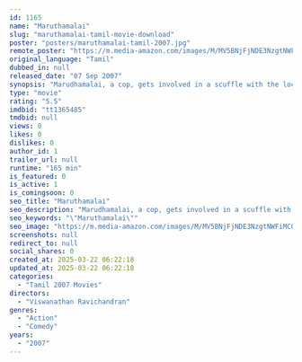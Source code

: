 ```yaml
---
id: 1165
name: "Maruthamalai"
slug: "maruthamalai-tamil-movie-download"
poster: "posters/maruthamalai-tamil-2007.jpg"
remote_poster: "https://m.media-amazon.com/images/M/MV5BNjFjNDE3NzgtNWFiMC00YjhkLTg4NzktYzFhYjJiODQwMWJjXkEyXkFqcGc@._V1_SX300.jpg"
original_language: "Tamil"
dubbed_in: null
released_date: "07 Sep 2007"
synopsis: "Marudhamalai, a cop, gets involved in a scuffle with the local gangster and helps the villagers get rid of his atrocities."
type: "movie"
rating: "5.5"
imdbid: "tt1365485"
tmdbid: null
views: 0
likes: 0
dislikes: 0
author_id: 1
trailer_url: null
runtime: "165 min"
is_featured: 0
is_active: 1
is_comingsoon: 0
seo_title: "Maruthamalai"
seo_description: "Marudhamalai, a cop, gets involved in a scuffle with the local gangster and helps the villagers get rid of his atrocities."
seo_keywords: "\"Maruthamalai\""
seo_image: "https://m.media-amazon.com/images/M/MV5BNjFjNDE3NzgtNWFiMC00YjhkLTg4NzktYzFhYjJiODQwMWJjXkEyXkFqcGc@._V1_SX300.jpg"
screenshots: null
redirect_to: null
social_shares: 0
created_at: 2025-03-22 06:22:18
updated_at: 2025-03-22 06:22:18
categories:
  - "Tamil 2007 Movies"
directors:
  - "Viswanathan Ravichandran"
genres:
  - "Action"
  - "Comedy"
years:
  - "2007"
---
```

